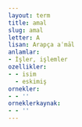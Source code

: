 ```yaml
---
layout: term
title: amal
slug: amal
letter: A
lisan: Arapça aʿmāl
anlamlar:
- İşler, işlemler
ozellikler:
- - isim
  - eskimiş
ornekler:
- - ''
orneklerkaynak:
- - ''
---
```

